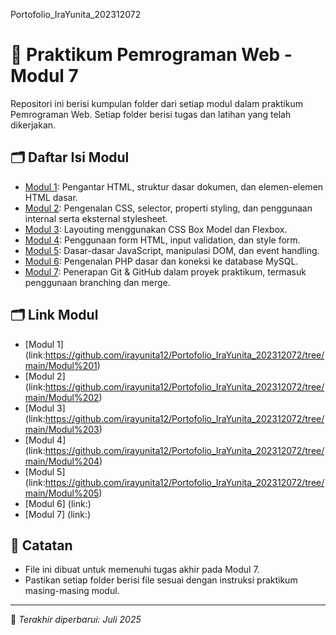 Portofolio_IraYunita_202312072
# 📁 Praktikum Pemrograman Web - Modul 7

Repositori ini berisi kumpulan folder dari setiap modul dalam praktikum Pemrograman Web. Setiap folder berisi tugas dan latihan yang telah dikerjakan.

## 🗂️ Daftar Isi Modul

- [Modul 1](./Modul1): Pengantar HTML, struktur dasar dokumen, dan elemen-elemen HTML dasar.
- [Modul 2](./Modul2): Pengenalan CSS, selector, properti styling, dan penggunaan internal serta eksternal stylesheet.
- [Modul 3](./Modul3): Layouting menggunakan CSS Box Model dan Flexbox.
- [Modul 4](./Modul4): Penggunaan form HTML, input validation, dan style form.
- [Modul 5](./Modul5): Dasar-dasar JavaScript, manipulasi DOM, dan event handling.
- [Modul 6](./Modul6): Pengenalan PHP dasar dan koneksi ke database MySQL.
- [Modul 7](./Modul7): Penerapan Git & GitHub dalam proyek praktikum, termasuk penggunaan branching dan merge.

## 🗂️ Link Modul
- [Modul 1] (link:https://github.com/irayunita12/Portofolio_IraYunita_202312072/tree/main/Modul%201)
- [Modul 2] (link:https://github.com/irayunita12/Portofolio_IraYunita_202312072/tree/main/Modul%202)
- [Modul 3] (link:https://github.com/irayunita12/Portofolio_IraYunita_202312072/tree/main/Modul%203)
- [Modul 4] (link:https://github.com/irayunita12/Portofolio_IraYunita_202312072/tree/main/Modul%204)
- [Modul 5] (link:https://github.com/irayunita12/Portofolio_IraYunita_202312072/tree/main/Modul%205)
- [Modul 6] (link:)
- [Modul 7] (link:)


## 📌 Catatan
- File ini dibuat untuk memenuhi tugas akhir pada Modul 7.
- Pastikan setiap folder berisi file sesuai dengan instruksi praktikum masing-masing modul.

---

📝 *Terakhir diperbarui: Juli 2025*

